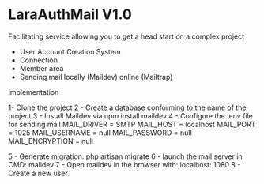 # LaraAuthMail V1.0
Facilitating service allowing you to get a head start on a complex project


- User Account Creation System
- Connection
- Member area
- Sending mail locally (Maildev) online (Mailtrap)


Implementation

1- Clone the project
2 - Create a database conforming to the name of the project
3 - Install Maildev via 
    npm install maildev
4 - Configure the .env file for sending mail
    MAIL_DRIVER = SMTP
    MAIL_HOST = localhost
    MAIL_PORT = 1025
    MAIL_USERNAME = null
    MAIL_PASSWORD = null
    MAIL_ENCRYPTION = null
    
5 - Generate migration: 
    php artisan migrate
6 - launch the mail server in CMD: 
    maildev
7 - Open maildev in the browser with: 
      localhost: 1080
8 - Create a new user.
